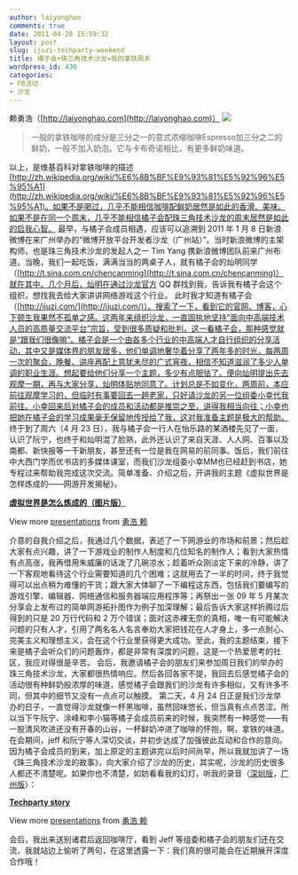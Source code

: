 ```yaml
---
author: laiyonghao
comments: true
date: 2011-04-28 15:59:32
layout: post
slug: ijuzi-techparty-weekend
title: 橘子会+珠三角技术沙龙=我的拿铁周末
wordpress_id: 430
categories:
- FB活动
- 沙龙
---
```


赖勇浩（[http://laiyonghao.com](http://laiyonghao.com)）
[![](http://techparty.org/wp-content/uploads/2011/04/latte4.jpg)](http://techparty.org/wp-content/uploads/2011/04/latte4.jpg)


> 一般的拿铁咖啡的成分是三分之一的意式浓缩咖啡Espresso加三分之二的鲜奶，一般不加入奶泡。它与卡布奇诺相比，有更多鲜奶味道。


以上，是维基百科对拿铁咖啡的描述[http://zh.wikipedia.org/wiki/%E6%8B%BF%E9%93%81%E5%92%96%E5%95%A1](http://zh.wikipedia.org/wiki/%E6%8B%BF%E9%93%81%E5%92%96%E5%95%A1)。如果不是喝过，几乎不能相信咖啡配鲜奶居然是如此的香滑、美味。如果不是在同一个周末，几乎不能相信橘子会配珠三角技术沙龙的周末居然是如此的启我心智。
最早，与橘子会成员相遇，应该可以追溯到 2011 年 1 月 8 日新浪微博在来广州举办的“微博开放平台开发者沙龙（广州站）”。当时新浪微博的主架构师，也是珠三角技术沙龙的发起人之一 Tim Yang 携新浪微博团队前来广州布道。当晚，我们一起吃饭，满满当当的两桌子人，就有橘子会的灿明同学（[http://t.sina.com.cn/chencanming](http://t.sina.com.cn/chencanming)）就在其中。几个月后，灿明在通过沙龙官方 QQ 群找到我，告诉我有橘子会这个组织，想找我去给大家讲讲网络游戏这个行业。
此时我才知道有橘子会（[http://ijuzi.com/](http://ijuzi.com/)）。搜索了一下，看到它的官网、博客，心下顿生我果然不孤单之感。这两年来组织沙龙，一直固执地坚持“面向中高端技术人员的高质量交流平台”宗旨，受到很多质疑和批判，这一看橘子会，那种感觉就是“跟我们很像嘛”。橘子会是一个由各多个行业的中高端人才自行组织的分享活动，其中又是媒体界的朋友居多，他们单调地奢华着分享了两年多的时光，每两周一次的聚会，晚餐、讲座再配上意犹未尽的广式宵夜，相信不知道滋润了多少人单调的职业生涯。想起要给他们分享一个主题，多少有点胆怯了。便向灿明提出先去观摩一期，再与大家分享，灿明体贴地同意了。计划总是不如变化，两周前，本应前往观摩学习的，但临时有事要回去一趟老家，只好请沙龙的另一位组委小幸代我前往。小幸回来后对橘子会的成员和活动都是推崇之至，讲得我相当向往；小幸也把她在橘子会的学习成果毫无保留地传授给了我，这对我准备主题是极大的帮助。
终于到了周六（4 月 23 日），我与橘子会一行人在怡乐路的某酒楼先见了一面，认识了阮宁，也终于和灿明混了脸熟，此外还认识了来自天涯、人人网、百事以及南都、新快报等一干新朋友，甚至还有一位是我在网易的前同事。饭后，我们前往中大西门学而优书店的多媒体课室，而我们沙龙组委小幸MM也已经赶到书店，她专程过来帮助我完成这次交流。简单准备、介绍之后，开讲我的主题《虚拟世界是怎样炼成的——网游开发揭秘》。


**[虚拟世界是怎么炼成的（图片版）](http://www.slideshare.net/laiyonghao/ss-7720203)**

View more [presentations](http://www.slideshare.net/) from [勇浩 赖](http://www.slideshare.net/laiyonghao)


介意的自我介绍之后，我通过几个数据，表述了一下网游业的市场和前景；然后趁大家有点兴趣，讲了一下游戏业的制作人制度和几位知名的制作人；看到大家热情有点高涨，我再借用朱威廉的话泼了几碗凉水；趁着听众刚淡定下来的冷静，讲了一下客观地看待这个行业需要知道的几个困难；这就用去了一半的时间，终于我觉得可以出点稍为难懂的干货；跟大家大体聊了一下编程这东西，包括我们要编写的游戏引擎、编辑器、网络通信和服务器端应用程序等；再祭出一张 09 年 5 月某次分享会上发布过的简单网游拓扑图作为例子加深理解；最后告诉大家这样折腾过后得到的只是 20 万行代码和 2 万个错误；面对这赤裸无奈的真相，唯一有可能解决问题的只有人才，引用了两名名人名言奉劝大家把钱花在人才身上，多一点耐心、完美主义和理想主义，会在这个行业里获得更大成功。至此，我的主题结束，接下来是橘子会听众们的问题轰炸，都是非常有深度的问题，这是一个热爱思考的社区，我应对得很是辛苦。
会后，我邀请橘子会的朋友们来参加周日我们的举办的珠三角技术沙龙，大家都很热情响应。然后各回各家不提，我回去后感觉橘子会的活动很有种鲜奶般浓厚的味道，感觉橘子会跟我们的沙龙有许多相似，又有许多不同，但其中的细节又没有一点点可以触摸。
第二天，4 月 24 日正是我们沙龙举办的日子，一直觉得沙龙就像一杯黑咖啡，虽然回味悠长，但当真有点点苦涩。所以当下午阮宁、涂峰和李小猫等橘子会成员前来的时候，我突然有一种感觉——有一股清风吹进还没有开春的山谷，一杯鲜奶冲进了咖啡的怀抱，啊，拿铁的味道。在会期间，jeff 和阮宁等人深切交谈，并初步达成了加强彼此互动和合作的意向。因为橘子会成员的到来，加上原定的主题讲完以后时间尚早，所以我就加讲了一场《珠三角技术沙龙的故事》，向大家介绍了沙龙的历史，其实呢，沙龙的历史很多人都还不清楚呢。如果你也不清楚，如妨看看我的幻灯，听我的录音（[深圳版](http://laiyonghao.com/20110326-techparty-sz/20110326-techparty-sz-03.mp3)，[广州版](http://techparty.org/wp-content/uploads/2011/04/history.mp3)）：


**[Techparty story](http://www.slideshare.net/laiyonghao/techparty-story)**

View more [presentations](http://www.slideshare.net/) from [勇浩 赖](http://www.slideshare.net/laiyonghao)


会后，我出来送别诸君后返回咖啡厅，看到 Jeff 等组委和橘子会的朋友们还在交流，我就站边上偷听了两句，在这里透露一下：我们真的很可能会在近期展开深度合作哦！
